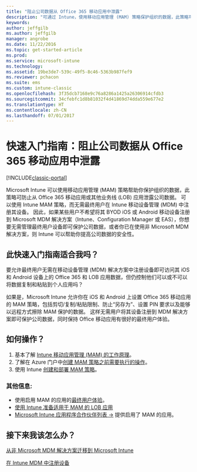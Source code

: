 ```yaml
---
title: "阻止公司数据从 Office 365 移动应用中泄露"
description: "可通过 Intune，使用移动应用管理 (MAM) 策略保护组织的数据，此策略可防止公司数据从 Office 365 移动应用或其他业务线 (LOB) 应用中泄露。"
keywords: 
author: jeffgilb
ms.author: jeffgilb
manager: angrobe
ms.date: 11/22/2016
ms.topic: get-started-article
ms.prod: 
ms.service: microsoft-intune
ms.technology: 
ms.assetid: 19be3de7-539c-49f5-8c46-5363b987fef9
ms.reviewer: pchacon
ms.suite: ems
ms.custom: intune-classic
ms.openlocfilehash: 3f35dcb7168e9c76a8286a1425a26306914cfdb3
ms.sourcegitcommit: 34cfebfc1d8b81032f4d41869d74dda559e677e2
ms.translationtype: HT
ms.contentlocale: zh-CN
ms.lasthandoff: 07/01/2017
---
```

# <a name="quick-start-guide-prevent-company-data-leaks-from-office-365-mobile-apps"></a>快速入门指南：阻止公司数据从 Office 365 移动应用中泄露

[!INCLUDE[classic-portal](../includes/classic-portal.md)]

Microsoft Intune 可以使用移动应用管理 (MAM) 策略帮助你保护组织的数据，此策略可防止从 Office 365 移动应用或其他业务线 (LOB) 应用泄露公司数据。 可以使用 Intune MAM 策略，而无需最终用户在 Intune 移动设备管理 (MDM) 中注册其设备。 因此，如果某些用户不希望将其 BYOD iOS 或 Android 移动设备注册到 Microsoft MDM 解决方案（Intune、Configuration Manager 或 EAS），你想要无需管理最终用户设备即可保护公司数据，或者你已在使用非 Microsoft MDM 解决方案，则 Intune 可以帮助你提高公司数据的安全性。   

## <a name="is-this-quick-start-guide-right-for-me"></a>此快速入门指南适合我吗？
要允许最终用户无需在移动设备管理 (MDM) 解决方案中注册设备即可访问其 iOS 和 Android 设备上的 Office 365 和 LOB 应用数据，但仍控制他们可以或不可以将数据复制和粘贴到个人应用吗？

如果是，Microsoft Intune 允许你在 iOS 和 Android 上设置 Office 365 移动应用的 MAM 策略，包括剪切/复制/粘贴限制、防止“另存为”、设置 PIN 要求以及能够以远程方式擦除 MAM 保护的数据。  这样无需用户将其设备注册到 MDM 解决方案即可保护公司数据，同时保持 Office 移动应用有很好的最终用户体验。

## <a name="how-do-i-do-it"></a>如何操作？
1.  基本了解 [Intune 移动应用管理 (MAM) 的工作原理](/intune-classic/deploy-use/protect-app-data-using-mobile-app-management-policies-with-microsoft-intune)。
2.  了解在 Azure 门户中[创建 MAM 策略之前需要执行的操作](/intune-classic/deploy-use/get-ready-to-configure-mobile-app-management-policies-with-microsoft-intune)。
3.  使用 Intune [创建和部署 MAM 策略](/intune-classic/deploy-use/get-ready-to-configure-mobile-app-management-policies-with-microsoft-intune)。

### <a name="additional-information"></a>其他信息:
- 使用启用 MAM 的应用的[最终用户体验](/intune-classic/deploy-use/end-user-experience-for-mam-enabled-apps-with-microsoft-intune)。
- [使用 Intune 准备适用于 MAM 的 LOB 应用](/intune/apps-prepare-mobile-application-management)
- <a href="https://www.microsoft.com/cloud-platform/microsoft-intune-partners" target="_blank">Microsoft Intune 应用程序合作伙伴列表 &rarr;</a> 提供启用了 MAM 的应用。

## <a name="what-should-i-do-next"></a>接下来我该怎么办？
[从非 Microsoft MDM 解决方案迁移到 Microsoft Intune](/intune-classic/deploy-use/migrate-to-intune)

[在 Intune MDM 中注册设备](/intune-classic/deploy-use/enroll-devices-in-microsoft-intune)
